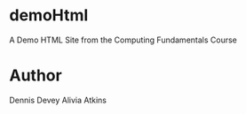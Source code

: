 # demoHtml
A Demo HTML Site from the Computing Fundamentals Course

# Author
Dennis Devey
Alivia Atkins
